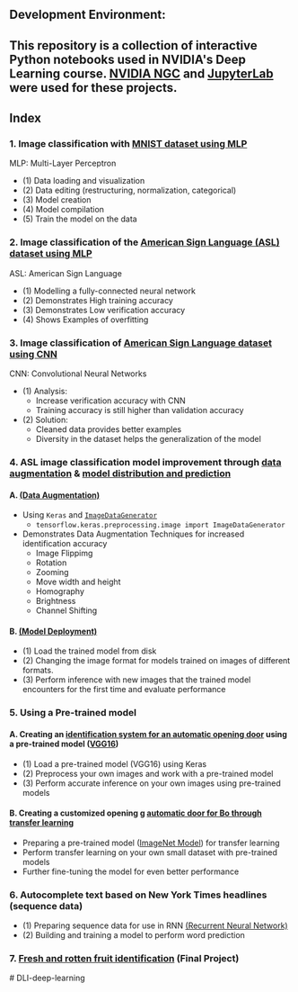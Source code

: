 ## Development Environment:
This repository is a collection of interactive Python notebooks used in NVIDIA's Deep Learning course. 
[NVIDIA NGC](https://www.nvidia.com/en-us/gpu-cloud/) and [JupyterLab](https://jupyter.org/) were used for these projects.
---

## Index

### 1. Image classification with  [MNIST dataset using MLP](/01_mnist.ipynb)
MLP: Multi-Layer Perceptron
- (1) Data loading and visualization
- (2) Data editing (restructuring, normalization, categorical)
- (3) Model creation
- (4) Model compilation
- (5) Train the model on the data


### 2. Image classification of the  [American Sign Language (ASL) dataset using MLP](/02_asl.ipynb)

ASL: American Sign Language
- (1) Modelling a fully-connected neural network
- (2) Demonstrates High training accuracy
- (3) Demonstrates Low verification accuracy
- (4) Shows Examples of overfitting

### 3. Image classification of  [American Sign Language dataset using CNN](/03_asl_cnn.ipynb)

CNN: Convolutional Neural Networks
- (1) Analysis:
    - Increase verification accuracy with CNN
    - Training accuracy is still higher than validation accuracy
- (2) Solution:
    - Cleaned data provides better examples
    - Diversity in the dataset helps the generalization of the model

### 4. ASL image classification model improvement through [data augmentation](/04a_asl_augmentation.ipynb) & [model distribution and prediction](/04b_asl_predictions.ipynb)

#### A. [(Data Augmentation)](/04a_asl_augmentation.ipynb)

- Using `Keras` and [`ImageDataGenerator`](https://keras.io/api/preprocessing/image/#imagedatagenerator-class)
  - `tensorflow.keras.preprocessing.image import ImageDataGenerator`
- Demonstrates Data Augmentation Techniques for increased identification accuracy
    - Image Flippimg
    - Rotation
    - Zooming
    - Move width and height
    - Homography
    - Brightness
    - Channel Shifting

#### B. [(Model Deployment)](/04b_asl_predictions.ipynb)

- (1) Load the trained model from disk
- (2) Changing the image format for models trained on images of different formats.
- (3) Perform inference with new images that the trained model encounters for the first time and evaluate performance

### 5. Using a Pre-trained model

#### A. Creating an [identification system for an automatic opening door](/05a_doggy_door.ipynb) using a pre-trained model ([VGG16](https://keras.io/api/applications/vgg/))

- (1) Load a pre-trained model (VGG16) using Keras
- (2) Preprocess your own images and work with a pre-trained model
- (3) Perform accurate inference on your own images using pre-trained models

#### B. Creating a customized opening g [automatic door for Bo through transfer learning](/05b_presidential_doggy_door.ipynb)

- Preparing a pre-trained model ([ImageNet Model](https://keras.io/api/applications/vgg/#vgg16-function)) for transfer learning
- Perform transfer learning on your own small dataset with pre-trained models
- Further fine-tuning the model for even better performance

### 6. Autocomplete text based on New York Times headlines (sequence data)

- (1) Preparing sequence data for use in RNN [(Recurrent Neural Network)](https://developers.google.com/machine-learning/glossary#recurrent-neural-network)
- (2) Building and training a model to perform word prediction

### 7. [Fresh and rotten fruit identification](/07_assessment.ipynb) (Final Project)

#   D L I - d e e p - l e a r n i n g  
 